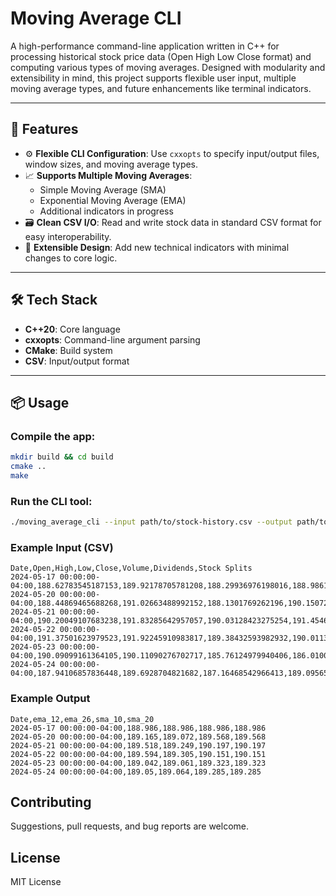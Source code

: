 # Moving Average CLI

A high-performance command-line application written in C++ for processing historical stock price data (Open High Low Close format) and computing various types of moving averages. Designed with modularity and extensibility in mind, this project supports flexible user input, multiple moving average types, and future enhancements like terminal indicators.

---

## 🚀 Features

- ⚙️ **Flexible CLI Configuration**: Use `cxxopts` to specify input/output files, window sizes, and moving average types.
- 📈 **Supports Multiple Moving Averages**:
    - Simple Moving Average (SMA)
    - Exponential Moving Average (EMA)
    - Additional indicators in progress 
- 🗃️ **Clean CSV I/O**: Read and write stock data in standard CSV format for easy interoperability.
- 🧠 **Extensible Design**: Add new technical indicators with minimal changes to core logic.
---

## 🛠️ Tech Stack

- **C++20**: Core language
- **cxxopts**: Command-line argument parsing
- **CMake**: Build system
- **CSV**: Input/output format

---

## 📦 Usage

### Compile the app:

```bash
mkdir build && cd build
cmake ..
make
```
### Run the CLI tool:

```bash
./moving_average_cli --input path/to/stock-history.csv --output path/to/output.csv --type ema --window 12
```

### Example Input (CSV)
```csv
Date,Open,High,Low,Close,Volume,Dividends,Stock Splits
2024-05-17 00:00:00-04:00,188.62783545187153,189.92178705781208,188.29936976198016,188.9861602783203,41282900,0.0,0.0
2024-05-20 00:00:00-04:00,188.44869465688268,191.02663488992152,188.1301769262196,190.15072631835938,44361300,0.0,0.0
2024-05-21 00:00:00-04:00,190.20049107683238,191.83285642957057,190.03128423275254,191.4546356201172,42309400,0.0,0.0
2024-05-22 00:00:00-04:00,191.37501623979523,191.92245910983817,189.38432593982932,190.01138305664062,34648500,0.0,0.0
2024-05-23 00:00:00-04:00,190.09099161364105,190.11090276702717,185.76124979940406,186.0100860595703,51005900,0.0,0.0
2024-05-24 00:00:00-04:00,187.94106857836448,189.6928704821682,187.16468542966413,189.0956573486328,36294600,0.0,0.0
```

### Example Output
```csv
Date,ema_12,ema_26,sma_10,sma_20
2024-05-17 00:00:00-04:00,188.986,188.986,188.986,188.986
2024-05-20 00:00:00-04:00,189.165,189.072,189.568,189.568
2024-05-21 00:00:00-04:00,189.518,189.249,190.197,190.197
2024-05-22 00:00:00-04:00,189.594,189.305,190.151,190.151
2024-05-23 00:00:00-04:00,189.042,189.061,189.323,189.323
2024-05-24 00:00:00-04:00,189.05,189.064,189.285,189.285
```

## Contributing
Suggestions, pull requests, and bug reports are welcome.

## License
MIT License